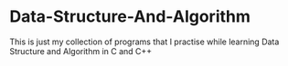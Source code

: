 # Data-Structure-And-Algorithm
This is just my collection of programs that I practise while learning Data Structure and Algorithm in C and C++
